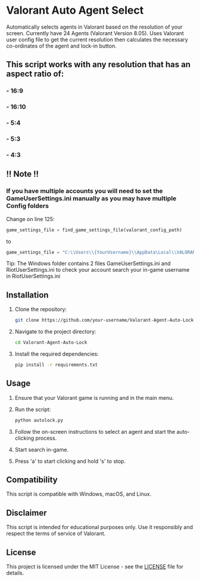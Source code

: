 # Valorant Auto Agent Select

Automatically selects agents in Valorant based on the resolution of your screen. Currently have 24 Agents (Valorant Version 8.05). Uses Valorant user config file to get the current resolution then calculates the necessary co-ordinates of the agent and lock-in button.

## This script works with any resolution that has an aspect ratio of:
### - 16:9
### - 16:10
### - 5:4
### - 5:3
### - 4:3

## !! Note !!
### If you have multiple accounts you will need to set the GameUserSettings.ini manually as you may have multiple Config folders

Change on line 125:
```python
game_settings_file = find_game_settings_file(valorant_config_path)
```
to
```python
game_settings_file = "C:\\Users\\{YourUsername}\\AppData\Local\\VALORANT\\Saved\\Config\\{long string of random characters}\\Windows\\GameUserSettings.ini"
```
Tip: 
The Windows folder contains 2 files GameUserSettings.ini and RiotUserSettings.ini to check your account search your in-game username in RiotUserSettings.ini

## Installation

1. Clone the repository:

    ```bash
    git clone https://github.com/your-username/Valorant-Agent-Auto-Lock.git
    ```

2. Navigate to the project directory:

    ```bash
    cd Valorant-Agent-Auto-Lock
    ```

3. Install the required dependencies:

    ```bash
    pip install -r requirements.txt
    ```

## Usage

1. Ensure that your Valorant game is running and in the main menu.

2. Run the script:

    ```bash
    python autolock.py
    ```

3. Follow the on-screen instructions to select an agent and start the auto-clicking process.
   
4. Start search in-game.
   
5. Press 'a' to start clicking and hold 's' to stop.

## Compatibility

This script is compatible with Windows, macOS, and Linux.

## Disclaimer

This script is intended for educational purposes only. Use it responsibly and respect the terms of service of Valorant.

## License

This project is licensed under the MIT License - see the [LICENSE](LICENSE) file for details.
